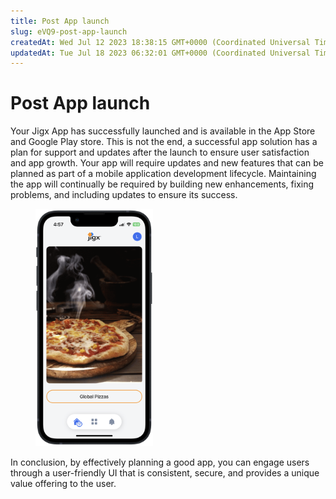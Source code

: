```yaml
---
title: Post App launch
slug: eVQ9-post-app-launch
createdAt: Wed Jul 12 2023 18:38:15 GMT+0000 (Coordinated Universal Time)
updatedAt: Tue Jul 18 2023 06:32:01 GMT+0000 (Coordinated Universal Time)
---
```


# Post App launch

Your Jigx App has successfully launched and is available in the App Store and Google Play store. This is not the end, a successful app solution has a plan for support and updates after the launch to ensure user satisfaction and app growth. Your app will require updates and new features that can be planned as part of a mobile application development lifecycle. Maintaining the app will continually be required by building new enhancements, fixing problems, and including updates to ensure its success.

<figure><img src="../../.gitbook/assets/PizzaApp.PNG" alt="" width="188"><figcaption></figcaption></figure>

In conclusion, by effectively planning a good app, you can engage users through a user-friendly UI that is consistent, secure, and provides a unique value offering to the user.
